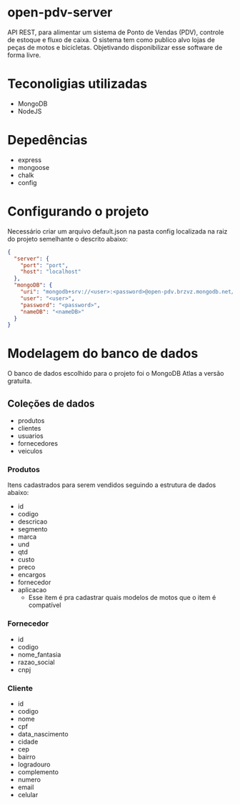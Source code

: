 # open-pdv-server
API REST, para alimentar um sistema de Ponto de Vendas (PDV), controle de estoque e fluxo de caixa. O sistema tem como publico alvo lojas de peças de motos e bicicletas. Objetivando disponibilizar esse software de forma livre.

# Teconoligias utilizadas

- MongoDB
- NodeJS

# Depedências

- express
- mongoose
- chalk
- config

# Configurando o projeto

Necessário criar um arquivo default.json na pasta config localizada na raiz do projeto semelhante o descrito abaixo:
```json
{
  "server": {
    "port": "port",
    "host": "localhost"
  },
  "mongoDB": {
    "uri": "mongodb+srv://<user>:<password>@open-pdv.brzvz.mongodb.net/<nameDB>",
    "user": "<user>",
    "password": "<password>",
    "nameDB": "<nameDB>"
  }
}
```

# Modelagem do banco de dados

O banco de dados escolhido para o projeto foi o MongoDB Atlas a versão gratuita.

## Coleções de dados

- produtos
- clientes
- usuarios
- fornecedores
- veiculos

### Produtos

Itens cadastrados para serem vendidos seguindo a estrutura de dados abaixo:

- id
- codigo
- descricao
- segmento
- marca
- und
- qtd
- custo
- preco
- encargos
- fornecedor
- aplicacao
  - Esse item é pra cadastrar quais modelos de motos que o item é compatível

### Fornecedor
- id
- codigo
- nome_fantasia
- razao_social
- cnpj

### Cliente
- id
- codigo
- nome
- cpf
- data_nascimento
- cidade
- cep
- bairro
- logradouro
- complemento
- numero
- email
- celular


